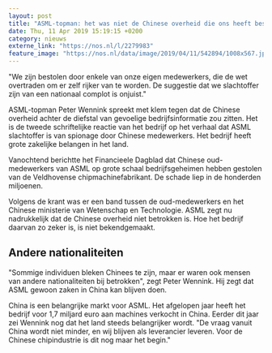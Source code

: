 ```yaml
---
layout: post
title: "ASML-topman: het was niet de Chinese overheid die ons heeft bestolen"
date: Thu, 11 Apr 2019 15:19:15 +0200
category: nieuws
externe_link: "https://nos.nl/l/2279983"
feature_image: "https://nos.nl/data/image/2019/04/11/542894/1008x567.jpg"
---
```


<p>"We zijn bestolen door enkele van onze eigen medewerkers, die de wet overtraden om er zelf rijker van te worden. De suggestie dat we slachtoffer zijn van een nationaal complot is onjuist."</p>
<p>ASML-topman Peter Wennink spreekt met klem tegen dat de Chinese overheid achter de diefstal van gevoelige bedrijfsinformatie zou zitten. Het is de tweede schriftelijke reactie van het bedrijf op het verhaal dat ASML slachtoffer is van spionage door Chinese medewerkers. Het bedrijf heeft grote zakelijke belangen in het land.</p>
<p>Vanochtend berichtte het Financieele Dagblad dat Chinese oud-medewerkers van ASML op grote schaal bedrijfsgeheimen hebben gestolen van de Veldhovense chipmachinefabrikant. De schade liep in de honderden miljoenen.</p>
<p>Volgens de krant was er een band tussen de oud-medewerkers en het Chinese ministerie van Wetenschap en Technologie. ASML zegt nu nadrukkelijk dat de Chinese overheid niet betrokken is. Hoe het bedrijf daarvan zo zeker is, is niet bekendgemaakt.</p>
<h2>Andere nationaliteiten</h2>
<p>"Sommige individuen bleken Chinees te zijn, maar er waren ook mensen van andere nationaliteiten bij betrokken", zegt Peter Wennink. Hij zegt dat ASML gewoon zaken in China kan blijven doen.</p>
<p>China is een belangrijke markt voor ASML. Het afgelopen jaar heeft het bedrijf voor 1,7 miljard euro aan machines verkocht in China. Eerder dit jaar zei Wennink nog dat het land steeds belangrijker wordt. "De vraag vanuit China wordt niet minder, en wij blijven als leverancier leveren. Voor de Chinese chipindustrie is dit nog maar het begin."</p>
